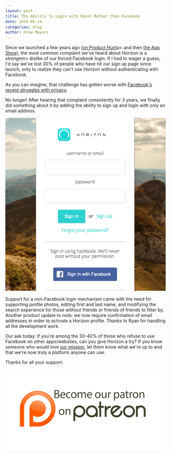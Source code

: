 ```yaml
---
layout: post
title: The Ability to Login with Email Rather than Facebook
date: 2018-05-14
categories: blog
author: Drew Meyers
---
```

Since we launched a few years ago (<a href="https://www.producthunt.com/posts/horizon-2">on Product Hunt</a>a> and then <a href="http://www.horizonapp.co/blog/horizon-app-store-release/">the App Store</a>), the most common complaint we've heard about Horizon is a <em>strong</em>em> dislike of our forced Facebook login. If I had to wager a guess, I'd say we've lost 30% of people who have hit our sign up page since launch, only to realize they can't use Horizon without authenticating with Facebook.

As you can imagine, that challenge has gotten worse with <a href="https://www.cnbc.com/2018/04/04/mark-zuckerberg-facebook-user-privacy-issues-my-mistake.html">Facebook's recent struggles with privacy</a>.

No longer! After hearing that complaint consistently for 3 years, we finally did something about it by adding the ability to sign up and login with only an email address. 

<p align="center"><img src="/assets/blog-horizon-email-only-signup.png"></p>

Support for a non-Facebook login mechanism came with the need for supporting profile photos, editing first and last name, and modifying the search experience for those without friends or friends of friends to filter by. Another product update to note: we now require confirmation of email addresses in order to activate a Horizon profile. Thanks to Ryan for handling all the development work.

Our ask today: if you're among the 30-40% of those who refuse to use Facebook on other apps/websites, can you give Horizon a try? If you know someone who would love <a href="http://www.horizonapp.co/about/">our mission</a>, let them know what we're up to and that we're now truly a platform anyone can use.

Thanks for all your support.

<p align="center"><a href="http://www.patreon.com/horizonapp"><img src="/assets/Support-Horizon-on-Patreon.png"></a></p>